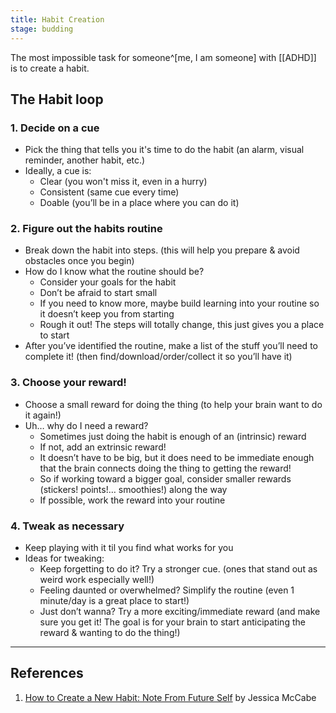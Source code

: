 ```yaml
---
title: Habit Creation
stage: budding
---
```


The most impossible task for someone^[me, I am someone] with [[ADHD]] is to create a habit.

## The Habit loop

### 1. Decide on a cue
- Pick the thing that tells you it's time to do the habit (an alarm, visual reminder, another habit, etc.)
- Ideally, a cue is:
  - Clear (you won't miss it, even in a hurry)
  - Consistent (same cue every time)
  - Doable (you’ll be in a place where you can do it)

### 2. Figure out the habits routine
- Break down the habit into steps. (this will help you prepare & avoid obstacles once you begin)
- How do I know what the routine should be?
  - Consider your goals for the habit
  - Don’t be afraid to start small
  - If you need to know more, maybe build learning into your routine so it doesn’t keep you from starting
  - Rough it out! The steps will totally change, this just gives you a place to start
- After you’ve identified the routine, make a list of the stuff you’ll need to complete it! (then find/download/order/collect it so you’ll have it)

### 3. Choose your reward!
- Choose a small reward for doing the thing (to help your brain want to do it again!)
- Uh… why do I need a reward?
  - Sometimes just doing the habit is enough of an (intrinsic) reward
  - If not, add an extrinsic reward!
  - It doesn’t have to be big, but it does need to be immediate enough that the brain connects doing the thing to getting the reward!
  - So if working toward a bigger goal, consider smaller rewards (stickers! points!… smoothies!) along the way
  - If possible, work the reward into your routine

### 4. Tweak as necessary
- Keep playing with it til you find what works for you
- Ideas for tweaking:
  - Keep forgetting to do it? Try a stronger cue. (ones that stand out as weird work especially well!)
  - Feeling daunted or overwhelmed? Simplify the routine (even 1 minute/day is a great place to start!)
  - Just don’t wanna? Try a more exciting/immediate reward (and make sure you get it! The goal is for your brain to start anticipating the reward & wanting to do the thing!)

---

## References
1. [How to Create a New Habit: Note From Future Self](https://www.youtube.com/watch?v=nxjKup00oF8) by Jessica McCabe
